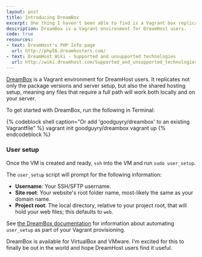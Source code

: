 ```yaml
---
layout: post
title: Introducing DreamBox
excerpt: One thing I haven't been able to find is a Vagrant box replicating the DreamHost shared hosting environment, so I made one.
description: DreamBox is a Vagrant environment for DreamHost users.
code: true
resources:
- text: DreamHost's PHP Info page
  url: http://php56.dreamhosters.com/
- text: DreamHost Wiki - Supported and unsupported technologies
  url: http://wiki.dreamhost.com/Supported_and_unsupported_technologies
---
```


[DreamBox](https://atlas.hashicorp.com/goodguyry/boxes/dreambox) is a Vagrant environment for DreamHost users. It replicates not only the package versions and server setup, but also the shared hosting setup, meaning any files that require a full path will work both locally and on your server.

To get started with DreamBox, run the following in Terminal:

{% codeblock shell caption="Or add 'goodguyry/dreambox' to an existing Vagrantfile" %}
vagrant init goodguyry/dreambox
vagrant up
{% endcodeblock %}

### User setup

Once the VM is created and ready, `ssh` into the VM and run `sudo user_setup`.

The `user_setup` script will prompt for the following information:

- **Username**: Your SSH/SFTP username.
- **Site root**: Your website's root folder name, most-likely the same as your domain name.
- **Project root**: The local directory, relative to your project root, that will hold your web files; this defaults to <code class="path">web</code>.

See [the DreamBox documentation](https://github.com/goodguyry/dreambox) for information about automating `user_setup` as part of your Vagrant provisioning.

DreamBox is available for VirtualBox and VMware. I'm excited for this to finally be out in the world and hope DreamHost users find it useful.
